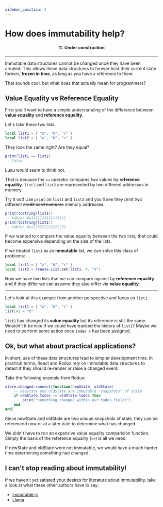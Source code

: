 ```yaml
---
sidebar_position: 2
---
```

# How does immutability help?

<div align="center">
🏗️ <b>Under construction</b>
</div>

----

Immutable data structures cannot be changed once they have been created. This allows these data structures to forever hold their current state forever, __frozen in time__, as long as you have a reference to them.

That sounds cool, but what does that actually mean for programmers?

## Value Equality vs Reference Equality
First you'll want to have a simple understanding of the difference between __value equality__ and __reference equality__.

Let's take these two lists.
```lua
local list1 = { "a", "b", "c" }
local list2 = { "a", "b", "c" }
```
They look the same right? Are they equal?
```lua
print(list1 == list2)
-- false
```
Luau would seem to think not.

That is because the `==` operator compares two values by __reference equality__. `list1` and `list2` are represented by two different addresses in memory.

Try it out! Use `print` on `list1` and `list2` and you'll see they print two different ~~credit card numbers~~ memory addresses.

```lua
print(tostring(list1))
-- table: 0x1111111111111111
print(tostring(list1))
-- table: 0x2222222222222222
```

If we wanted to compare the value equality between the two lists, that could become expensive depending on the size of the lists.

If we treated `list1` as an **immutable** list, we can solve this class of problems:

```lua
local list1 = { "a", "b", "c" }
local list2 = Freeze.List.set(list1, 4, "d")
```

Now we have two lists that we can compare against by __reference equality__ and if they differ we can assume they also differ via __value equality__.

----

Let's look at this example from another perspective and focus on `list1`.

```lua
local list1 = { "a", "b", "c" }
list[4] = "d"
```
`list1` has changed its __value equality__ but its reference is still the same. Wouldn't it be nice if we could have tracked the history of `list1`? Maybe we need to perform some action once `index 4` has been assigned.

## Ok, but what about practical applications?

In short, use of these data structures lead to simpler development time. In practical terms, React and Rodux rely on immutable data structures to detect if they should re-render or raise a changed event.

Take the following example from Rodux:

```lua
store.changed:connect(function(newState, oldState)
    -- newState and oldState are immutable "snapshots" of state
    if newState.todos ~= oldState.todos then
        print("something changed within our todos field!")
    end
end)
```
Since newState and oldState are two unique snapshots of state, they can be referenced now or at a later date to determine what has changed.

We didn't have to run an expensive value equality comparision function. Simply the basis of the reference equality (`==`) is all we need.

If newState and oldState were not immutable, we would have a much harder time determining something had changed.


## I can't stop reading about immutability!

If we haven't yet satiated your desires for literature about immutability, take a look at what these other authors have to say:
- [Immutable.js](https://immutable-js.com/#introduction)
- [Llama](https://freddylist.github.io/llama/)
